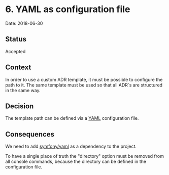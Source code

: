# 6. YAML as configuration file

Date: 2018-06-30

## Status

Accepted

## Context

In order to use a custom ADR template, it must be possible to configure the path to it. The same template must be used so that all ADR`s are structured in the same way.

## Decision

The template path can be defined via a [YAML](http://yaml.org/) configuration file.

## Consequences

We need to add [symfony/yaml](https://github.com/symfony/yaml) as a dependency to the project.

To have a single place of truth the "directory" option must be removed from all console commands, because the directory can be defined in the configuration file.